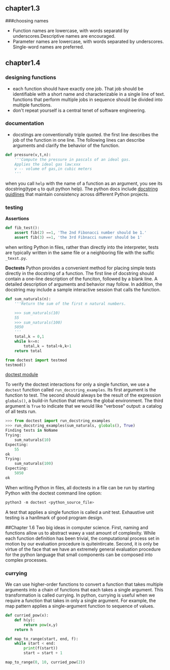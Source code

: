 ## chapter1.3
###choosing names
- Function names are lowercase, with words separatd by underscores.Descriptive names are encouraged.
- Parameter names are lowercase, with words separated by underscores. Single-word names are preferred.
## chapter1.4
### designing functions
- each function should have exactly one job. That job should be identifiable with a short name and characterizable in a single line of text. functions that perform multiple jobs in sequence should be divided into multiple functions.
- don't repeat yourself is a central tenet of software engineering.
### documentation

- docstings are conventionally triple quoted.
the first line describes the job of the function in one line.
The following lines can describe arguments and clarify the behavior of the function.
```python
def pressure(v,t,n):
    '''Compute the pressure in pascals of an ideal gas.
    Applies the ideal gas law:xxx
    v -- volume of gas,in cubic meters
    '''
```
when you call `help` with the name of a function as an argument,
you see its docstring(type `q` to quit python help).
The python docs include [docstring guidlines](https://www.python.org/dev/peps/pep-0257/)
that maintain consistency across different Python projects.

### testing
**Assertions**
```python
def fib_test():
    assert fib(2) ==1, 'The 2nd Fibonacci number should be 1.'
    assert fib(3) ==1, 'the 3rd Fibnacci numver should be 1'
```
when writing Python in files, rather than directly into the interpreter,
tests are typically written in the same file or a neighboring file with the suffic
`_texst.py`.

**Doctests**
Python provides a convenient method for placing simple tests directly in the docstring of a function.
The first line of docstring should contain a one-line description of the funciton,
followed by a blank line.
A detailed description of arguments and behavior may follow.
In addition, the docstring may include a sample interactive session that calls the function.
```python
def sum_naturals(n):
    '''Return the sum of the first n natural numbers.

    >>> sum_naturals(10)
    55
    >>> sum_naturals(100)
    5050
    '''
    total,k = 0,1
    while k<=n:
        total,k = total+k,k+1
    return total

from doctest import testmod
testmod()
```
[doctest module](https://docs.python.org/3/library/doctest.html)

To verify the doctest interactions for only a single function,
we use a `doctest` function called `run_docstring_examples`.
Its first argument is the function to test.
The second should always be the result of the expression `globals()`,
a build-in function that returns the global environment.
The third argument is `True` to indicate that we would like "verbose" output:
a catalog of all tests run.
```python
>>> from doctest import run_docstring_examples
>>> run_docstring_examples(sum_naturals, globals(), True)
Finding tests in NoName
Trying:
    sum_naturals(10)
Expecting:
    55
ok
Trying:
    sum_naturals(100)
Expecting:
    5050
ok
```

When writing Python in files,
all doctests in a file can be run by starting Python with
the doctest command line option:
```python
python3 -m doctest <python_source_file>
```
A test that applies a single function is called a _unit_ test.
Exhaustive unit testing is a hanllmark of good program design.

##Chapter 1.6
Two big ideas in computer science.
First, naming and functions allow us to abstract wawy a vast amount of complexity.
While each function definition has been trivial,
the computational process set in motion by our evaluation procedure is quiteintircate.
Second, it is only be virtue of the face that we have an extremely general evaluation procedure for the python language that small components can be composed into complex processes.

### currying
We can use higher-order functions to convert a function that takes multiple arguments into a chain of functions that each takes a single argument.
This transformation is called currying.
In python,
currying is useful when we require a function that takes in only a single argument.
For example,
the map pattern applies a single-argument function to sequence of values.
```python
def curried_pow(x):
    def h(y):
        return pow(x,y)
    return h

def map_to_range(start, end, f):
    while start < end:
        print(f(start))
        start = start + 1

map_to_range(0, 10, curried_pow(2))
```

